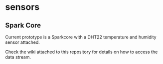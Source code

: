 # sensors

## Spark Core

Current prototype is a Sparkcore with a DHT22 temperature and humidity sensor attached.

Check the wiki attached to this repository for details on how to access the data stream.
